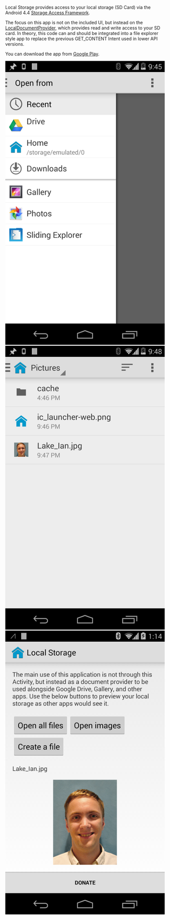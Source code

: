 Local Storage provides access to your local storage (SD Card) via the Android 4.4 [Storage Access Framework](https://developer.android.com/guide/topics/providers/document-provider.html).

The focus on this app is not on the included UI, but instead on the [LocalDocumentProvider](LocalStorage/src/main/java/com/ianhanniballake/localstorage/LocalStorageProvider.java), which provides read and write access to your SD card. In theory, this code can and should be integrated into a file explorer style app to replace the previous GET_CONTENT Intent used in lower API versions.

You can download the app from [Google Play](https://play.google.com/store/apps/details?id=com.ianhanniballake.localstorage).

![Picker](art/screenshots/screenshot_picker.png?raw=true)
![Picker 2](art/screenshots/screenshot_picker_2.png?raw=true)
![Phone UI](art/screenshots/screenshot_ui.png?raw=true)
